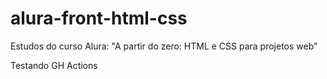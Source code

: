 # alura-front-html-css
Estudos do curso Alura: "A partir do zero: HTML e CSS para projetos web"

Testando GH Actions